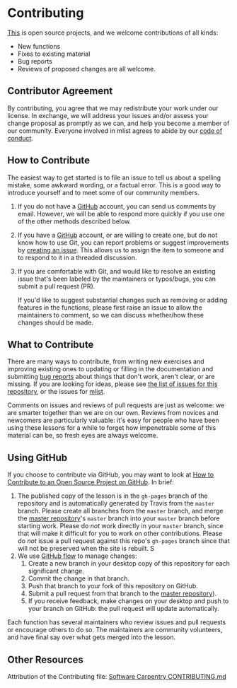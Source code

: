 # Contributing
[This][repo] is open source projects, and we welcome contributions of all kinds: 

- New functions
- Fixes to existing material
- Bug reports
- Reviews of proposed changes are all welcome.

## Contributor Agreement

By contributing,
you agree that we may redistribute your work under our license.
In exchange,
we will address your issues and/or assess your change proposal as promptly as we can,
and help you become a member of our community.
Everyone involved in mlist
agrees to abide by our [code of conduct](CONDUCT.md).

## How to Contribute

The easiest way to get started is to file an issue
to tell us about a spelling mistake,
some awkward wording,
or a factual error.
This is a good way to introduce yourself
and to meet some of our community members.

1.  If you do not have a [GitHub][github] account,
    you can send us comments by email.
    However,
    we will be able to respond more quickly if you use one of the other methods described below.

2.  If you have a [GitHub][github] account,
    or are willing to create one,
    but do not know how to use Git,
    you can report problems or suggest improvements by [creating an issue][issues].
    This allows us to assign the item to someone
    and to respond to it in a threaded discussion.

3.  If you are comfortable with Git,
    and would like to resolve an existing issue that's been labeled by the maintainers
    or typos/bugs, you can submit a pull request (PR).

    If you'd like to suggest substantial changes such as removing or adding features in the functions,
    please first raise an issue to allow the maintainers to comment, so we can discuss whether/how these
    changes should be made.

## What to Contribute

There are many ways to contribute,
from writing new exercises and improving existing ones
to updating or filling in the documentation
and submitting [bug reports][issues]
about things that don't work, aren't clear, or are missing.
If you are looking for ideas,
please see [the list of issues for this repository][issues],
or the issues for [mlist][repo].

Comments on issues and reviews of pull requests are just as welcome:
we are smarter together than we are on our own.
Reviews from novices and newcomers are particularly valuable:
it's easy for people who have been using these lessons for a while
to forget how impenetrable some of this material can be,
so fresh eyes are always welcome.


## Using GitHub

If you choose to contribute via GitHub,
you may want to look at
[How to Contribute to an Open Source Project on GitHub][how-contribute].
In brief:

1.  The published copy of the lesson is in the `gh-pages` branch of the repository and is
    automatically generated by Travis from the `master` branch.
    Please create all branches from the `master` branch,
    and merge the [master repository][repo]'s `master` branch into your `master` branch
    before starting work.
    Please do *not* work directly in your `master` branch,
    since that will make it difficult for you to work on other contributions.
    Please do *not* issue a pull request against this repo's `gh-pages` branch since that
    will not be preserved when the site is rebuilt.
S
2.  We use [GitHub flow][github-flow] to manage changes:
    1.  Create a new branch in your desktop copy of this repository for each significant change.
    2.  Commit the change in that branch.
    3.  Push that branch to your fork of this repository on GitHub.
    4.  Submit a pull request from that branch to the [master repository][repo]).
    5.  If you receive feedback,
        make changes on your desktop and push to your branch on GitHub:
        the pull request will update automatically.

Each function has several maintainers who review issues and pull requests
or encourage others to do so.
The maintainers are community volunteers,
and have final say over what gets merged into the lesson.

## Other Resources

Attribution of the Contributing file: [Software Carpentry CONTRIBUTING.md](https://github.com/swcarpentry/r-novice-inflammation/blob/gh-pages/CONTRIBUTING.md)

[github]: http://github.com
[github-flow]: https://guides.github.com/introduction/flow/
[github-join]: https://github.com/join
[how-contribute]: https://egghead.io/series/how-to-contribute-to-an-open-source-project-on-github
[issues]: https://github.com/UBC-MDS/Survey_Laptop_Preference/issues
[repo]: https://github.com/UBC-MDS/Smartphone_Survey
